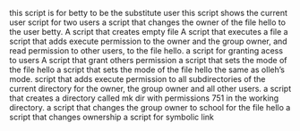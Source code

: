  this script is for betty to be the substitute user
this script shows the current user
script for two users
a  script that changes the owner of the file hello to the user betty.
A script that creates empty file
A script that executes a file
a script that adds execute permission to the owner and the group owner, and read permission to other users, to the file hello.
a script for granting acess to users
A script that grant others permission
a script that sets the mode of the file hello
a script that sets the mode of the file hello the same as olleh’s mode.
 script that adds execute permission to all subdirectories of the current directory for the owner, the group owner and all other users.
a script that creates a directory called mk dir with permissions 751 in the working directory.
 a script that changes the group owner to school for the file hello
a script that changes ownership
a script for symbolic link
